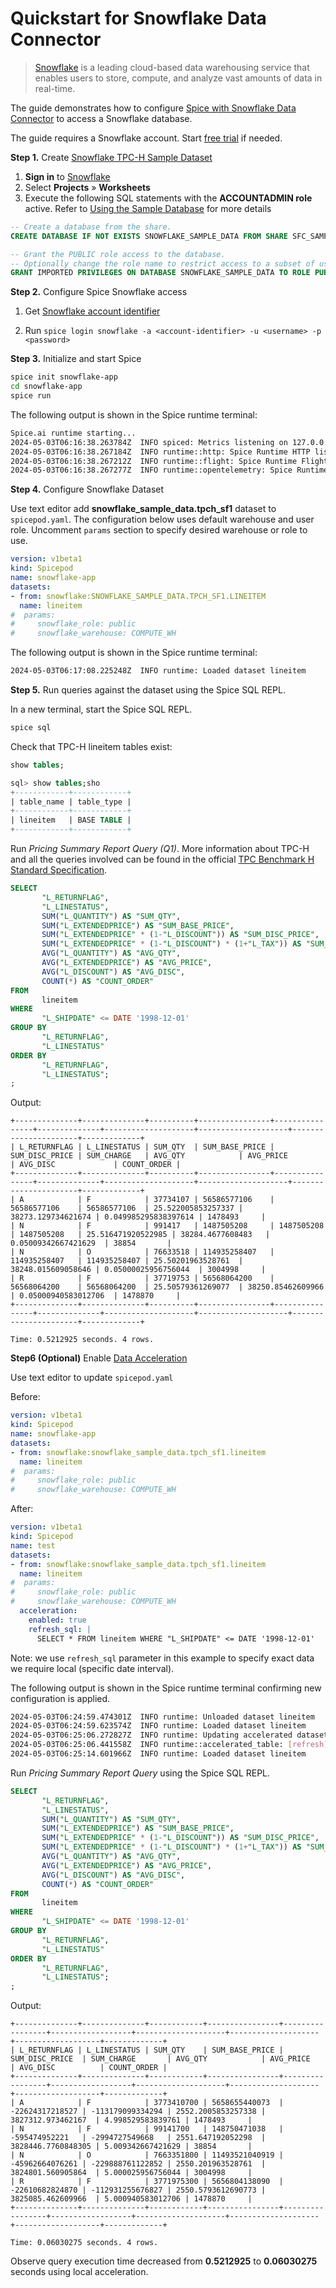 # Quickstart for Snowflake Data Connector

>[Snowflake](https://www.snowflake.com/) is a leading cloud-based data warehousing service that enables users to store, compute, and analyze vast amounts of data in real-time.

The guide demonstrates how to configure [Spice with Snowflake Data Connector](https://docs.spiceai.org/data-connectors/snowflake) to access a Snowflake database.

The guide requires a Snowflake account. Start [free trial](https://signup.snowflake.com/) if needed.

**Step 1.** Create [Snowflake TPC-H Sample Dataset](https://docs.snowflake.com/en/user-guide/sample-data-tpch)

1. **Sign in** to [Snowflake](https://app.snowflake.com/)
1. Select **Projects** » **Worksheets** 
1. Execute the following SQL statements with the **ACCOUNTADMIN role** active. Refer to [Using the Sample Database](https://docs.snowflake.com/en/user-guide/sample-data-using) for more details

```sql
-- Create a database from the share.
CREATE DATABASE IF NOT EXISTS SNOWFLAKE_SAMPLE_DATA FROM SHARE SFC_SAMPLES.SAMPLE_DATA;

-- Grant the PUBLIC role access to the database.
-- Optionally change the role name to restrict access to a subset of users.
GRANT IMPORTED PRIVILEGES ON DATABASE SNOWFLAKE_SAMPLE_DATA TO ROLE PUBLIC;
```

**Step 2.** Configure Spice Snowflake access

1. Get [Snowflake account identifier](https://docs.snowflake.com/en/user-guide/admin-account-identifier#finding-the-organization-and-account-name-for-an-account)

1. Run `spice login snowflake -a <account-identifier> -u <username> -p <password>`

**Step 3.** Initialize and start Spice 

```bash
spice init snowflake-app
cd snowflake-app
spice run
```

The following output is shown in the Spice runtime terminal:

```bash
Spice.ai runtime starting...
2024-05-03T06:16:38.263784Z  INFO spiced: Metrics listening on 127.0.0.1:9000
2024-05-03T06:16:38.267184Z  INFO runtime::http: Spice Runtime HTTP listening on 127.0.0.1:3000
2024-05-03T06:16:38.267212Z  INFO runtime::flight: Spice Runtime Flight listening on 127.0.0.1:50051
2024-05-03T06:16:38.267277Z  INFO runtime::opentelemetry: Spice Runtime OpenTelemetry listening on 127.0.0.1:50052
```

**Step 4.** Configure Snowflake Dataset

Use text editor add **snowflake_sample_data.tpch_sf1** dataset to `spicepod.yaml`. The configuration below uses default warehouse and user role. Uncomment `params` section to specify desired warehouse or role to use.

```yaml
version: v1beta1
kind: Spicepod
name: snowflake-app
datasets:
- from: snowflake:SNOWFLAKE_SAMPLE_DATA.TPCH_SF1.LINEITEM
  name: lineitem
#  params: 
#     snowflake_role: public
#     snowflake_warehouse: COMPUTE_WH
```

The following output is shown in the Spice runtime terminal:

```bash
2024-05-03T06:17:08.225248Z  INFO runtime: Loaded dataset lineitem
```

**Step 5.** Run queries against the dataset using the Spice SQL REPL.

In a new terminal, start the Spice SQL REPL.

```bash
spice sql
```

Check that TPC-H lineitem tables exist:

```sql
show tables;

sql> show tables;sho
+------------+------------+
| table_name | table_type |
+------------+------------+
| lineitem   | BASE TABLE |
+------------+------------+
```

Run *Pricing Summary Report Query (Q1)*. More information about TPC-H and all the queries involved can be found in the official [TPC Benchmark H Standard Specification](https://www.tpc.org/tpc_documents_current_versions/pdf/tpc-h_v2.17.1.pdf).

```sql
SELECT
       "L_RETURNFLAG",
       "L_LINESTATUS",
       SUM("L_QUANTITY") AS "SUM_QTY",
       SUM("L_EXTENDEDPRICE") AS "SUM_BASE_PRICE",
       SUM("L_EXTENDEDPRICE" * (1-"L_DISCOUNT")) AS "SUM_DISC_PRICE",
       SUM("L_EXTENDEDPRICE" * (1-"L_DISCOUNT") * (1+"L_TAX")) AS "SUM_CHARGE",
       AVG("L_QUANTITY") AS "AVG_QTY",
       AVG("L_EXTENDEDPRICE") AS "AVG_PRICE",
       AVG("L_DISCOUNT") AS "AVG_DISC",
       COUNT(*) AS "COUNT_ORDER"
FROM
       lineitem
WHERE
       "L_SHIPDATE" <= DATE '1998-12-01'
GROUP BY
       "L_RETURNFLAG",
       "L_LINESTATUS"
ORDER BY
       "L_RETURNFLAG",
       "L_LINESTATUS";
;
```
Output:
```
+--------------+--------------+----------+----------------+----------------+--------------+--------------------+--------------------+----------------------+-------------+
| L_RETURNFLAG | L_LINESTATUS | SUM_QTY  | SUM_BASE_PRICE | SUM_DISC_PRICE | SUM_CHARGE   | AVG_QTY            | AVG_PRICE          | AVG_DISC             | COUNT_ORDER |
+--------------+--------------+----------+----------------+----------------+--------------+--------------------+--------------------+----------------------+-------------+
| A            | F            | 37734107 | 56586577106    | 56586577106    | 56586577106  | 25.522005853257337 | 38273.129734621674 | 0.049985295838397614 | 1478493     |
| N            | F            | 991417   | 1487505208     | 1487505208     | 1487505208   | 25.516471920522985 | 38284.4677608483   | 0.05009342667421629  | 38854       |
| N            | O            | 76633518 | 114935258407   | 114935258407   | 114935258407 | 25.50201963528761  | 38248.015609058646 | 0.05000025956756044  | 3004998     |
| R            | F            | 37719753 | 56568064200    | 56568064200    | 56568064200  | 25.50579361269077  | 38250.85462609966  | 0.05000940583012706  | 1478870     |
+--------------+--------------+----------+----------------+----------------+--------------+--------------------+--------------------+----------------------+-------------+

Time: 0.5212925 seconds. 4 rows.
```

**Step6 (Optional)** Enable [Data Acceleration](https://docs.spiceai.org/data-accelerators)

Use text editor to update `spicepod.yaml`

Before:

```yaml
version: v1beta1
kind: Spicepod
name: snowflake-app
datasets:
- from: snowflake:snowflake_sample_data.tpch_sf1.lineitem
  name: lineitem
#  params: 
#     snowflake_role: public
#     snowflake_warehouse: COMPUTE_WH
```
After:
```yaml
version: v1beta1
kind: Spicepod
name: test
datasets:
- from: snowflake:snowflake_sample_data.tpch_sf1.lineitem
  name: lineitem
#  params: 
#     snowflake_role: public
#     snowflake_warehouse: COMPUTE_WH
  acceleration:
    enabled: true
    refresh_sql: |
      SELECT * FROM lineitem WHERE "L_SHIPDATE" <= DATE '1998-12-01'
```
Note: we use `refresh_sql` parameter in this example to specify exact data we require local (specific date interval).

The following output is shown in the Spice runtime terminal confirming new configuration is applied.
```bash
2024-05-03T06:24:59.474301Z  INFO runtime: Unloaded dataset lineitem
2024-05-03T06:24:59.623574Z  INFO runtime: Loaded dataset lineitem
2024-05-03T06:25:06.272827Z  INFO runtime: Updating accelerated dataset lineitem...
2024-05-03T06:25:06.441558Z  INFO runtime::accelerated_table: [refresh] Loading data for dataset lineitem
2024-05-03T06:25:14.601966Z  INFO runtime: Loaded dataset lineitem
```

Run *Pricing Summary Report Query* using the Spice SQL REPL. 

```sql
SELECT
       "L_RETURNFLAG",
       "L_LINESTATUS",
       SUM("L_QUANTITY") AS "SUM_QTY",
       SUM("L_EXTENDEDPRICE") AS "SUM_BASE_PRICE",
       SUM("L_EXTENDEDPRICE" * (1-"L_DISCOUNT")) AS "SUM_DISC_PRICE",
       SUM("L_EXTENDEDPRICE" * (1-"L_DISCOUNT") * (1+"L_TAX")) AS "SUM_CHARGE",
       AVG("L_QUANTITY") AS "AVG_QTY",
       AVG("L_EXTENDEDPRICE") AS "AVG_PRICE",
       AVG("L_DISCOUNT") AS "AVG_DISC",
       COUNT(*) AS "COUNT_ORDER"
FROM
       lineitem
WHERE
       "L_SHIPDATE" <= DATE '1998-12-01'
GROUP BY
       "L_RETURNFLAG",
       "L_LINESTATUS"
ORDER BY
       "L_RETURNFLAG",
       "L_LINESTATUS";
;
```
Output:
```
+--------------+--------------+------------+----------------+-----------------+------------------+--------------------+--------------------+-------------------+-------------+
| L_RETURNFLAG | L_LINESTATUS | SUM_QTY    | SUM_BASE_PRICE | SUM_DISC_PRICE  | SUM_CHARGE       | AVG_QTY            | AVG_PRICE          | AVG_DISC          | COUNT_ORDER |
+--------------+--------------+------------+----------------+-----------------+------------------+--------------------+--------------------+-------------------+-------------+
| A            | F            | 3773410700 | 5658655440073  | -22624317218527 | -113179099334294 | 2552.2005853257338 | 3827312.973462167  | 4.998529583839761 | 1478493     |
| N            | F            | 99141700   | 148750471038   | -595474952221   | -2994727549668   | 2551.647192052298  | 3828446.7760848305 | 5.009342667421629 | 38854       |
| N            | O            | 7663351800 | 11493521040919 | -45962664076261 | -229888761122852 | 2550.201963528761  | 3824801.560905864  | 5.000025956756044 | 3004998     |
| R            | F            | 3771975300 | 5656804138090  | -22610682824870 | -112931255676827 | 2550.5793612690773 | 3825085.462609966  | 5.000940583012706 | 1478870     |
+--------------+--------------+------------+----------------+-----------------+------------------+--------------------+--------------------+-------------------+-------------+

Time: 0.06030275 seconds. 4 rows.
```
Observe query execution time decreased from **0.5212925** to **0.06030275** seconds using local acceleration.
